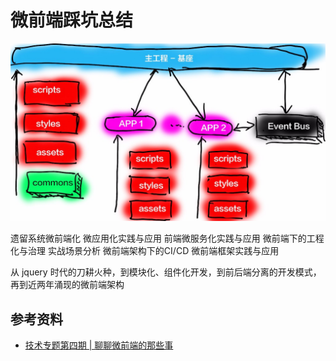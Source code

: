 # 微前端踩坑总结

![](../.vuepress/public/images/2020-10-23-18-02-18.png)

遗留系统微前端化
微应用化实践与应用
前端微服务化实践与应用
微前端下的工程化与治理
实战场景分析
微前端架构下的CI/CD
微前端框架实践与应用

从 jquery 时代的刀耕火种，到模块化、组件化开发，到前后端分离的开发模式，再到近两年涌现的微前端架构

## 参考资料

- [技术专题第四期 | 聊聊微前端的那些事](https://juejin.im/post/6869996232249442311?utm_source=gold_browser_extension)